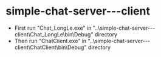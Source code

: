 # simple-chat-server---client
- First run "Chat_LongLe.exe" in "..\simple-chat-server---client\Chat_LongLe\bin\Debug" directory
- Then run "ChatClient.exe" in "..\simple-chat-server---client\ChatClient\bin\Debug" directory
